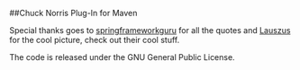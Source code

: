 ##Chuck Norris Plug-In for Maven

Special thanks goes to [springframeworkguru](https://github.com/springframeworkguru) for all the quotes and 
[Lauszus](https://github.com/Lauszus) for the cool picture, check out their cool stuff.

The code is released under the GNU General Public License.